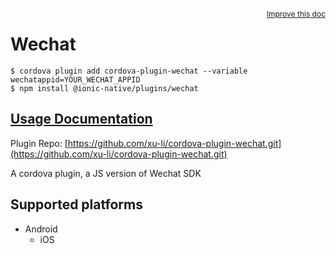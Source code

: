 <a style="float:right;font-size:12px;" href="http://github.com/danielsogl/awesome-cordova-plugins/edit/master/src/@awesome-cordova-plugins/plugins/wechat/index.ts#L1">
  Improve this doc
</a>

# Wechat

```
$ cordova plugin add cordova-plugin-wechat --variable wechatappid=YOUR_WECHAT_APPID
$ npm install @ionic-native/plugins/wechat
```

## [Usage Documentation](https://ionicframework.com/docs/native/wechat/)

Plugin Repo: [https://github.com/xu-li/cordova-plugin-wechat.git](https://github.com/xu-li/cordova-plugin-wechat.git)

A cordova plugin, a JS version of Wechat SDK

## Supported platforms

- Android
  - iOS
  


